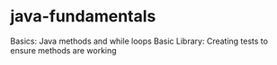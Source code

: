 # java-fundamentals
Basics: Java methods and while loops
Basic Library: Creating tests to ensure methods are working